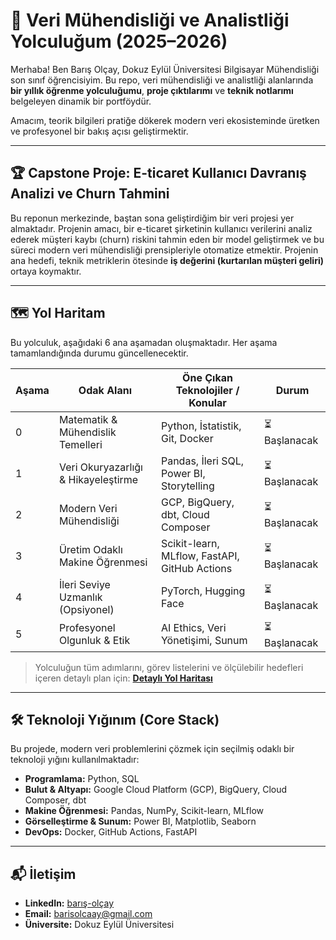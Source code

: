 # 🚀 Veri Mühendisliği ve Analistliği Yolculuğum (2025–2026)

Merhaba\! Ben Barış Olçay, Dokuz Eylül Üniversitesi Bilgisayar Mühendisliği son sınıf öğrencisiyim.
Bu repo, veri mühendisliği ve analistliği alanlarında **bir yıllık öğrenme yolculuğumu**, **proje çıktılarımı** ve **teknik notlarımı** belgeleyen dinamik bir portföydür.

Amacım, teorik bilgileri pratiğe dökerek modern veri ekosisteminde üretken ve profesyonel bir bakış açısı geliştirmektir.

-----

## 🏆 Capstone Proje: E-ticaret Kullanıcı Davranış Analizi ve Churn Tahmini

Bu reponun merkezinde, baştan sona geliştirdiğim bir veri projesi yer almaktadır. Projenin amacı, bir e-ticaret şirketinin kullanıcı verilerini analiz ederek müşteri kaybı (churn) riskini tahmin eden bir model geliştirmek ve bu süreci modern veri mühendisliği prensipleriyle otomatize etmektir. Projenin ana hedefi, teknik metriklerin ötesinde **iş değerini (kurtarılan müşteri geliri)** ortaya koymaktır.

-----

## 🗺️ Yol Haritam

Bu yolculuk, aşağıdaki 6 ana aşamadan oluşmaktadır. Her aşama tamamlandığında durumu güncellenecektir.

| Aşama | Odak Alanı                        | Öne Çıkan Teknolojiler / Konular          | Durum         |
|-------|-----------------------------------|-------------------------------------------|---------------|
| 0     | Matematik & Mühendislik Temelleri | Python, İstatistik, Git, Docker           | ⏳ Başlanacak |
| 1     | Veri Okuryazarlığı & Hikayeleştirme | Pandas, İleri SQL, Power BI, Storytelling | ⏳ Başlanacak |
| 2     | Modern Veri Mühendisliği          | GCP, BigQuery, dbt, Cloud Composer        | ⏳ Başlanacak |
| 3     | Üretim Odaklı Makine Öğrenmesi    | Scikit-learn, MLflow, FastAPI, GitHub Actions | ⏳ Başlanacak |
| 4     | İleri Seviye Uzmanlık (Opsiyonel) | PyTorch, Hugging Face                     | ⏳ Başlanacak |
| 5     | Profesyonel Olgunluk & Etik        | AI Ethics, Veri Yönetişimi, Sunum         | ⏳ Başlanacak |

> Yolculuğun tüm adımlarını, görev listelerini ve ölçülebilir hedefleri içeren detaylı plan için: **[Detaylı Yol Haritası](https://www.google.com/search?q=roadmap.md)**

-----

## 🛠️ Teknoloji Yığınım (Core Stack)

Bu projede, modern veri problemlerini çözmek için seçilmiş odaklı bir teknoloji yığını kullanılmaktadır:

  - **Programlama:** Python, SQL
  - **Bulut & Altyapı:** Google Cloud Platform (GCP), BigQuery, Cloud Composer, dbt
  - **Makine Öğrenmesi:** Pandas, NumPy, Scikit-learn, MLflow
  - **Görselleştirme & Sunum:** Power BI, Matplotlib, Seaborn
  - **DevOps:** Docker, GitHub Actions, FastAPI

-----

## 📬 İletişim

  - **LinkedIn:** [barış-olçay](https://www.linkedin.com/in/bar%C4%B1%C5%9F-ol%C3%A7ay)
  - **Email:** [barisolcaay@gmail.com](mailto:barisolcaay@gmail.com)
  - **Üniversite:** Dokuz Eylül Üniversitesi
